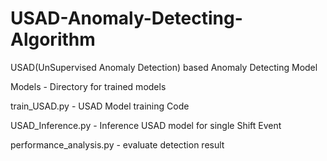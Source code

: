# USAD-Anomaly-Detecting-Algorithm
USAD(UnSupervised Anomaly Detection) based Anomaly Detecting Model 



Models - Directory for trained models

train_USAD.py - USAD Model training Code

USAD_Inference.py - Inference USAD model for single Shift Event

performance_analysis.py - evaluate detection result
